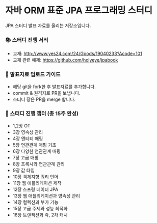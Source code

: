 # 자바 ORM 표준 JPA 프로그래밍 스터디
JPA 스터디 발표 자료를 올리는 저장소입니다.

### :books:  스터디 진행 서적
- 교재: <http://www.yes24.com/24/Goods/19040233?Acode=101>
- 교재 관련 예제: <https://github.com/holyeye/jpabook>

### :pushpin:  발표자료 업로드 가이드
- 해당 git을 fork한 후 발표자료를 추가합니다. 
- commit & 원격지로 PR을 보냅니다.
- 스터디 장은 PR을 merge 합니다.

### :calendar:  스터디 진행 챕터 (총 15주 완성)
- 1,2장 OT
- 3장 영속성 관리
- 4장 엔티티 매핑
- 5장 연관관계 매핑 기초
- 6장 다양한 연관관계 매핑
- 7장 고급 매핑
- 8장 프록시와 연관관계 관리
- 9장 값 타입
- 10장 객체지향 쿼리 언어
- 11장 웹 애플리케이션 제작
- 12장 스프링 데이터 JPA
- 13장 웹 애플리케이션과 영속성 관리
- 14장 컬렉션과 부가 기능
- 15장 고급 주제와 성능 최적화
- 16장 트랜잭션과 락, 2차 캐시
